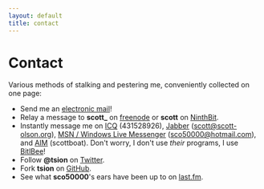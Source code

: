 ```yaml
---
layout: default
title: contact
---
```


# Contact

Various methods of stalking and pestering me, conveniently collected on one page:

* Send me an [electronic mail][email]!
* Relay a message to **scott_** on [freenode][freenode] or **scott** on [NinthBit][9b].
* Instantly message me on [ICQ][icq] (431528926), [Jabber][jabber] (scott@scott-olson.org), [MSN / Windows Live Messenger][msn] (sco50000@hotmail.com), and [AIM][aim] (scottboat). Don't worry, I don't use *their* programs, I use [BitlBee][bitlbee]!
* Follow **@tsion** on [Twitter][twitter].
* Fork **tsion** on [GitHub][github].
* See what **sco50000**'s ears have been up to on [last.fm][lastfm].

[email]:    mailto:scott@scott-olson.org
[freenode]: irc://irc.freenode.net
[9b]:       irc://irc.ninthbit.net
[icq]:      http://www.icq.com/
[jabber]:   http://www.jabber.com/
[msn]:      http://download.live.com/messenger
[aim]:      http://dashboard.aim.com/aim
[bitlbee]:  http://www.bitlbee.org/
[twitter]:  http://twitter.com/tsion
[github]:   http://github.com/tsion
[lastfm]:   http://www.last.fm/user/sco50000
